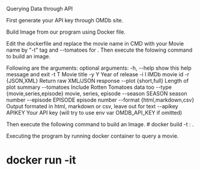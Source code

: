 Querying Data through API

First generate your API key through OMDb site.

Build Image from our program using Docker file.

Edit the dockerfile and replace the movie name in CMD with your Movie name by "-t" tag and --tomatoes for . Then execute the folowing command to build an image.

Following are the arguments: optional arguments: -h, --help show this help message and exit -t T Movie title -y Y Year of release -i I IMDb movie id -r {JSON,XML} Return raw XML/JSON response --plot {short,full} Length of plot summary --tomatoes Include Rotten Tomatoes data too --type {movie,series,episode} movie, series, episode --season SEASON season number --episode EPISODE episode number --format {html,markdown,csv} Output formated in html, markdown or csv, leave out for text --apikey APIKEY Your API key (will try to use env var OMDB_API_KEY if omitted)

Then execute the following command to build an Image.
     # docker build -t <reponame>:<tagname> .

Executing the program by running docker container to query a movie.
  # docker run -it <imagename>
